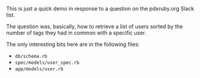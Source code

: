 This is just a quick demo in response to a question on the pdxruby.org Slack list.

The question was, basically, how to retrieve a list of users sorted by the number of tags they had in common with a specific user.

The only interesting bits here are in the following files:
- `db/schema.rb`
- `spec/models/user_spec.rb`
- `app/models/user.rb`
